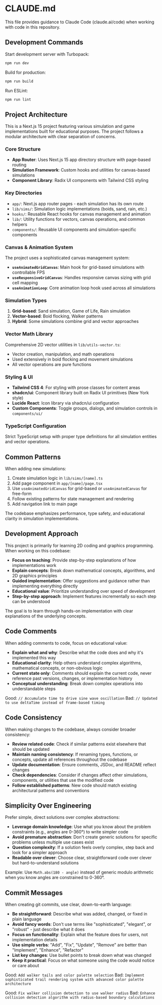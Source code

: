 # CLAUDE.md

This file provides guidance to Claude Code (claude.ai/code) when working with code in this repository.

## Development Commands

Start development server with Turbopack:

```bash
npm run dev
```

Build for production:

```bash
npm run build
```

Run ESLint:

```bash
npm run lint
```

## Project Architecture

This is a Next.js 15 project featuring various simulation and game implementations built for educational purposes. The project follows a modular architecture with clear separation of concerns.

### Core Structure

- **App Router**: Uses Next.js 15 app directory structure with page-based routing
- **Simulation Framework**: Custom hooks and utilities for canvas-based simulations
- **Component Library**: Radix UI components with Tailwind CSS styling

### Key Directories

- `app/`: Next.js app router pages - each simulation has its own route
- `lib/sims/`: Simulation logic implementations (boids, sand, rain, etc.)
- `hooks/`: Reusable React hooks for canvas management and animation
- `lib/`: Utility functions for vectors, canvas operations, and common helpers
- `components/`: Reusable UI components and simulation-specific components

### Canvas & Animation System

The project uses a sophisticated canvas management system:

- **`useAnimatedGridCanvas`**: Main hook for grid-based simulations with controllable FPS
- **`useResponsiveGridCanvas`**: Handles responsive canvas sizing with grid cell mapping
- **`useAnimationLoop`**: Core animation loop hook used across all simulations

### Simulation Types

1. **Grid-based**: Sand simulation, Game of Life, Rain simulation
2. **Vector-based**: Boid flocking, Walker patterns
3. **Hybrid**: Some simulations combine grid and vector approaches

### Vector Math Library

Comprehensive 2D vector utilities in `lib/utils-vector.ts`:

- Vector creation, manipulation, and math operations
- Used extensively in boid flocking and movement simulations
- All vector operations are pure functions

### Styling & UI

- **Tailwind CSS 4**: For styling with prose classes for content areas
- **shadcn/ui**: Component library built on Radix UI primitives (New York style)
- **Lucide React**: Icon library via shadcn/ui configuration
- **Custom Components**: Toggle groups, dialogs, and simulation controls in `components/ui/`

### TypeScript Configuration

Strict TypeScript setup with proper type definitions for all simulation entities and vector operations.

## Common Patterns

When adding new simulations:

1. Create simulation logic in `lib/sims/[name].ts`
2. Add page component in `app/[name]/page.tsx`
3. Use `useAnimatedGridCanvas` for grid-based or `useAnimatedCanvas` for free-form
4. Follow existing patterns for state management and rendering
5. Add navigation link to main page

The codebase emphasizes performance, type safety, and educational clarity in simulation implementations.

## Development Approach

This project is primarily for learning 2D coding and graphics programming. When working on this codebase:

- **Focus on teaching**: Provide step-by-step explanations of how implementations work
- **Explain concepts**: Break down mathematical concepts, algorithms, and 2D graphics principles
- **Guided implementation**: Offer suggestions and guidance rather than implementing everything directly
- **Educational value**: Prioritize understanding over speed of development
- **Step-by-step approach**: Implement features incrementally so each step can be understood

The goal is to learn through hands-on implementation with clear explanations of the underlying concepts.

## Code Comments

When adding comments to code, focus on educational value:

- **Explain what and why**: Describe what the code does and why it's implemented this way
- **Educational clarity**: Help others understand complex algorithms, mathematical concepts, or non-obvious logic
- **Current state only**: Comments should explain the current code, never reference past versions, changes, or implementation history
- **Conceptual understanding**: Break down complex operations into understandable steps

Good: `// Accumulate time to drive sine wave oscillation`
Bad: `// Updated to use deltaTime instead of frame-based timing`

## Code Consistency

When making changes to the codebase, always consider broader consistency:

- **Review related code**: Check if similar patterns exist elsewhere that should be updated
- **Maintain naming consistency**: If renaming types, functions, or concepts, update all references throughout the codebase
- **Update documentation**: Ensure comments, JSDoc, and README reflect changes
- **Check dependencies**: Consider if changes affect other simulations, components, or utilities that use the modified code
- **Follow established patterns**: New code should match existing architectural patterns and conventions

## Simplicity Over Engineering

Prefer simple, direct solutions over complex abstractions:

- **Leverage domain knowledge**: Use what you know about the problem constraints (e.g., angles are 0-360°) to write simpler code
- **Avoid premature abstraction**: Don't create generic solutions for specific problems unless multiple use cases exist
- **Question complexity**: If a solution feels overly complex, step back and look for a simpler approach
- **Readable over clever**: Choose clear, straightforward code over clever but hard-to-understand solutions

Example: Use `Math.abs(180 - angle)` instead of generic modulo arithmetic when you know angles are constrained to 0-360°.

## Commit Messages

When creating git commits, use clear, down-to-earth language:

- **Be straightforward**: Describe what was added, changed, or fixed in plain language
- **Avoid fancy words**: Don't use terms like "sophisticated", "elegant", or "robust" - just describe what it does
- **Focus on functionality**: Explain what the feature does for users, not implementation details
- **Use simple verbs**: "Add", "Fix", "Update", "Remove" are better than "Implement", "Enhance", "Refactor"
- **List key changes**: Use bullet points to break down what was changed
- **Keep it practical**: Focus on what someone using the code would notice or care about

Good: `Add walker tails and color palette selection`
Bad: `Implement sophisticated trail rendering system with advanced color palette architecture`

Good: `Fix walker collision detection to use walker radius`
Bad: `Enhance collision detection algorithm with radius-based boundary calculations`
